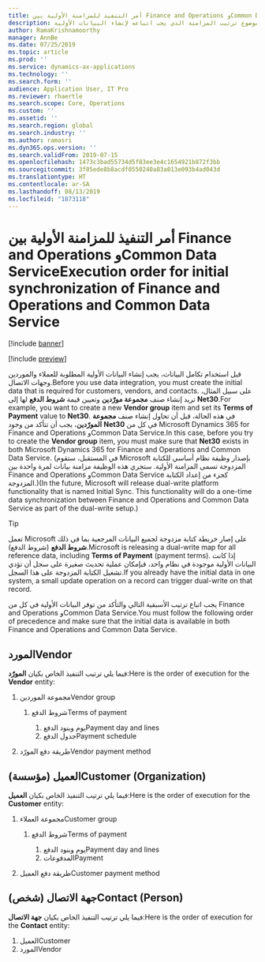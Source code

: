 ```yaml
---
title: أمر التنفيذ للمزامنة الأولية بين Finance and Operations وCommon Data Service
description: يحدد هذا الموضوع ترتيب المزامنة الذي يجب اتباعه لإنشاء البيانات الأولية.
author: RamaKrishnamoorthy
manager: AnnBe
ms.date: 07/25/2019
ms.topic: article
ms.prod: ''
ms.service: dynamics-ax-applications
ms.technology: ''
ms.search.form: ''
audience: Application User, IT Pro
ms.reviewer: rhaertle
ms.search.scope: Core, Operations
ms.custom: ''
ms.assetid: ''
ms.search.region: global
ms.search.industry: ''
ms.author: ramasri
ms.dyn365.ops.version: ''
ms.search.validFrom: 2019-07-15
ms.openlocfilehash: 1473c3bad55734d5f83ee3e4c1654921b872f3bb
ms.sourcegitcommit: 3f05ede8b8acdf0550240a83a013e093b4ad043d
ms.translationtype: HT
ms.contentlocale: ar-SA
ms.lasthandoff: 08/13/2019
ms.locfileid: "1873118"
---
```

# <a name="execution-order-for-initial-synchronization-of-finance-and-operations-and-common-data-service"></a><span data-ttu-id="34756-103">أمر التنفيذ للمزامنة الأولية بين Finance and Operations وCommon Data Service</span><span class="sxs-lookup"><span data-stu-id="34756-103">Execution order for initial synchronization of Finance and Operations and Common Data Service</span></span>

[!include [banner](../includes/banner.md)]

[!include [preview](../includes/preview-banner.md)]

<span data-ttu-id="34756-104">قبل استخدام تكامل البيانات، يجب إنشاء البيانات الأولية المطلوبة للعملاء والموردين وجهات الاتصال.</span><span class="sxs-lookup"><span data-stu-id="34756-104">Before you use data integration, you must create the initial data that is required for customers, vendors, and contacts.</span></span> <span data-ttu-id="34756-105">على سبيل المثال، تريد إنشاء صنف **مجموعة مورّدين** وتعيين قيمة **شروط الدفع** لها إلى **Net30**.</span><span class="sxs-lookup"><span data-stu-id="34756-105">For example, you want to create a new **Vendor group** item and set its **Terms of Payment** value to **Net30**.</span></span> <span data-ttu-id="34756-106">في هذه الحالة، قبل أن تحاول إنشاء صنف **مجموعة المورّدين**، يجب أن تتأكد من وجود **Net30** في كل من Microsoft Dynamics 365 for Finance and Operations وCommon Data Service.</span><span class="sxs-lookup"><span data-stu-id="34756-106">In this case, before you try to create the **Vendor group** item, you must make sure that **Net30** exists in both Microsoft Dynamics 365 for Finance and Operations and Common Data Service.</span></span> <span data-ttu-id="34756-107">(في المستقبل، ستقوم Microsoft بإصدار وظيفة نظام أساسي للكتابة المزدوجة تسمى المزامنة الأولية. ستجري هذه الوظيفة مزامنة بيانات لمرة واحدة بين Finance and Operations وCommon Data Service كجزء من إعداد الكتابة المزدوجة.)</span><span class="sxs-lookup"><span data-stu-id="34756-107">(In the future, Microsoft will release dual-write platform functionality that is named Initial Sync. This functionality will do a one-time data synchronization between Finance and Operations and Common Data Service as part of the dual-write setup.)</span></span>

> [!TIP]
> <span data-ttu-id="34756-108">تعمل Microsoft على إصار خريطة كتابة مزدوجة لجميع البيانات المرجعية بما في ذلك **شروط الدفع** (شروط الدفع).</span><span class="sxs-lookup"><span data-stu-id="34756-108">Microsoft is releasing a dual-write map for all reference data, including **Terms of Payment** (payment terms).</span></span> <span data-ttu-id="34756-109">إذا كانت البيانات الأولية موجودة في نظام واحد، فبإمكان عملية تحديث صغيرة على سجل أن تؤدي تشغيل الكتابة المزدوجة على هذا السجل.</span><span class="sxs-lookup"><span data-stu-id="34756-109">If you already have the initial data in one system, a small update operation on a record can trigger dual-write on that record.</span></span>

<span data-ttu-id="34756-110">يجب اتباع ترتيب الأسبقية التالي والتأكد من توفر البيانات الأولية في كل من Finance and Operations وCommon Data Service.</span><span class="sxs-lookup"><span data-stu-id="34756-110">You must follow the following order of precedence and make sure that the initial data is available in both Finance and Operations and Common Data Service.</span></span>

## <a name="vendor"></a><span data-ttu-id="34756-111">المورد</span><span class="sxs-lookup"><span data-stu-id="34756-111">Vendor</span></span>

<span data-ttu-id="34756-112">فيما يلي ترتيب التنفيذ الخاص بكيان **المورّد**:</span><span class="sxs-lookup"><span data-stu-id="34756-112">Here is the order of execution for the **Vendor** entity:</span></span>

1. <span data-ttu-id="34756-113">مجموعة الموردين</span><span class="sxs-lookup"><span data-stu-id="34756-113">Vendor group</span></span>

    1. <span data-ttu-id="34756-114">شروط الدفع</span><span class="sxs-lookup"><span data-stu-id="34756-114">Terms of payment</span></span>

        1. <span data-ttu-id="34756-115">يوم وبنود الدفع</span><span class="sxs-lookup"><span data-stu-id="34756-115">Payment day and lines</span></span>
        2. <span data-ttu-id="34756-116">جدول الدفع</span><span class="sxs-lookup"><span data-stu-id="34756-116">Payment schedule</span></span>

2. <span data-ttu-id="34756-117">طريقة دفع المورّد</span><span class="sxs-lookup"><span data-stu-id="34756-117">Vendor payment method</span></span>

## <a name="customer-organization"></a><span data-ttu-id="34756-118">العميل (مؤسسة)</span><span class="sxs-lookup"><span data-stu-id="34756-118">Customer (Organization)</span></span>

<span data-ttu-id="34756-119">فيما يلي ترتيب التنفيذ الخاص بكيان **العميل**:</span><span class="sxs-lookup"><span data-stu-id="34756-119">Here is the order of execution for the **Customer** entity:</span></span>

1. <span data-ttu-id="34756-120">مجموعة العملاء</span><span class="sxs-lookup"><span data-stu-id="34756-120">Customer group</span></span>

    1. <span data-ttu-id="34756-121">شروط الدفع</span><span class="sxs-lookup"><span data-stu-id="34756-121">Terms of payment</span></span>

        1. <span data-ttu-id="34756-122">يوم وبنود الدفع</span><span class="sxs-lookup"><span data-stu-id="34756-122">Payment day and lines</span></span>
        2. <span data-ttu-id="34756-123">المدفوعات</span><span class="sxs-lookup"><span data-stu-id="34756-123">Payment</span></span> 

2. <span data-ttu-id="34756-124">طريقة دفع العميل</span><span class="sxs-lookup"><span data-stu-id="34756-124">Customer payment method</span></span>

## <a name="contact-person"></a><span data-ttu-id="34756-125">جهة الاتصال (شخص)</span><span class="sxs-lookup"><span data-stu-id="34756-125">Contact (Person)</span></span>

<span data-ttu-id="34756-126">فيما يلي ترتيب التنفيذ الخاص بكيان **جهة الاتصال**:</span><span class="sxs-lookup"><span data-stu-id="34756-126">Here is the order of execution for the **Contact** entity:</span></span>

1. <span data-ttu-id="34756-127">العميل</span><span class="sxs-lookup"><span data-stu-id="34756-127">Customer</span></span>
2. <span data-ttu-id="34756-128">المورد</span><span class="sxs-lookup"><span data-stu-id="34756-128">Vendor</span></span>
